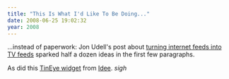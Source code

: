 ```yaml
---
title: "This Is What I'd Like To Be Doing..."
date: 2008-06-25 19:02:32
year: 2008
---
```

...instead of paperwork: Jon Udell's post about <a href="http://blog.jonudell.net/2008/06/25/turning-internet-feeds-into-tv-feeds/">turning internet feeds into TV feeds</a> sparked half a dozen ideas in the first few paragraphs.

As did this <a href="http://blog.ideeinc.com/2008/06/25/everything-is-visual-introducing-the-tineye-mona-lisa-widget/">TinEye widget</a> from <a href="http://blog.ideeinc.com/">Idee</a>. *sigh*
